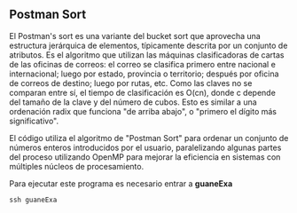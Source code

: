 ## Postman Sort
El Postman's sort es una variante del bucket sort que aprovecha una estructura jerárquica de elementos,
típicamente descrita por un conjunto de atributos. Es el algoritmo que utilizan las máquinas clasificadoras
de cartas de las oficinas de correos: el correo se clasifica primero entre nacional e internacional;
luego por estado, provincia o territorio; después por oficina de correos de destino; luego por rutas, etc.
Como las claves no se comparan entre sí, el tiempo de clasificación es O(cn), donde c depende del tamaño de la clave y del número de cubos.
Esto es similar a una ordenación radix que funciona "de arriba abajo", o "primero el dígito más significativo".

El código utiliza el algoritmo de "Postman Sort" para ordenar un conjunto de números enteros introducidos por el usuario,
paralelizando algunas partes del proceso utilizando OpenMP para mejorar la eficiencia en sistemas con múltiples núcleos de procesamiento.

Para ejecutar este programa es necesario entrar a <strong>guaneExa</strong>
```
ssh guaneExa
```
